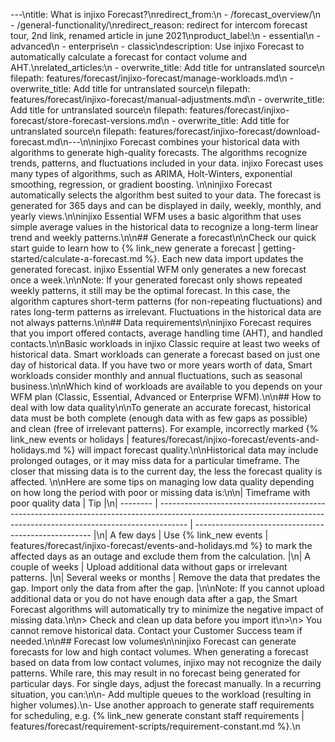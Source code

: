 ---\ntitle: What is injixo Forecast?\nredirect_from:\n  - /forecast_overview/\n  - /general-functionality/\nredirect_reason: redirect for intercom forecast tour, 2nd link, renamed article in june 2021\nproduct_label:\n  - essential\n  - advanced\n  - enterprise\n  - classic\ndescription: Use injixo Forecast to automatically calculate a forecast for contact volume and AHT.\nrelated_articles:\n  - overwrite_title: Add title for untranslated source\n    filepath: features/forecast/injixo-forecast/manage-workloads.md\n  - overwrite_title: Add title for untranslated source\n    filepath: features/forecast/injixo-forecast/manual-adjustments.md\n  - overwrite_title: Add title for untranslated source\n    filepath: features/forecast/injixo-forecast/store-forecast-versions.md\n  - overwrite_title: Add title for untranslated source\n    filepath: features/forecast/injixo-forecast/download-forecast.md\n---\n\ninjixo Forecast combines your historical data with algorithms to generate high-quality forecasts. The algorithms recognize trends, patterns, and fluctuations included in your data. injixo Forecast uses many types of algorithms, such as ARIMA, Holt-Winters, exponential smoothing, regression, or gradient boosting. \n\ninjixo Forecast automatically selects the algorithm best suited to your data. The forecast is generated for 365 days and can be displayed in daily, weekly, monthly, and yearly views.\n\ninjixo Essential WFM uses a basic algorithm that uses simple average values in the historical data to recognize a long-term linear trend and weekly patterns.\n\n## Generate a forecast\n\nCheck our quick start guide to learn how to {% link_new generate a forecast | getting-started/calculate-a-forecast.md %}. Each new data import updates the generated forecast. injixo Essential WFM only generates a new forecast once a week.\n\nNote: If your generated forecast only shows repeated weekly patterns, it still may be the optimal forecast. In this case, the algorithm captures short-term patterns (for non-repeating fluctuations) and rates long-term patterns as irrelevant. Fluctuations in the historical data are not always patterns.\n\n## Data requirements\n\ninjixo Forecast requires that you import offered contacts, average handling time (AHT), and handled contacts.\n\nBasic workloads in injixo Classic require at least two weeks of historical data. Smart workloads can generate a forecast based on just one day of historical data. If you have two or more years worth of data, Smart workloads consider monthly and annual fluctuations, such as seasonal business.\n\nWhich kind of workloads are available to you depends on your WFM plan (Classic, Essential, Advanced or Enterprise WFM).\n\n## How to deal with low data quality\n\nTo generate an accurate forecast, historical data must be both complete (enough data with as few gaps as possible) and clean (free of irrelevant patterns). For example, incorrectly marked {% link_new events or holidays | features/forecast/injixo-forecast/events-and-holidays.md %} will impact forecast quality.\n\nHistorical data may include prolonged outages, or it may miss data for a particular timeframe. The closer that missing data is to the current day, the less the forecast quality is affected. \n\nHere are some tips on managing low data quality depending on how long the period with poor or missing data is:\n\n| Timeframe with poor quality data     | Tip                                                                                                                                                         |\n| -------- | ------------------------------------------------------------------------------------------------------------------------------------------------------------------- | ---------------------------------------------------- |\n| A few days | Use {% link_new events | features/forecast/injixo-forecast/events-and-holidays.md %} to mark the affected days as an outage and exclude them from the calculation.                                  |\n| A couple of weeks    | Upload additional data without gaps or irrelevant patterns. |\n| Several weeks or months  | Remove the data that predates the gap. Import only the data from after the gap.                            |\n\nNote: If you cannot upload additional data or you do not have enough data after a gap, the Smart Forecast algorithms will automatically try to minimize the negative impact of missing data.\n\n> Check and clean up data before you import it\n>\n> You cannot remove historical data. Contact your Customer Success team if needed.\n\n## Forecast low volumes\n\ninjixo Forecast can generate forecasts for low and high contact volumes. When generating a forecast based on data from low contact volumes, injixo may not recognize the daily patterns. While rare, this may result in no forecast being generated for particular days. For single days, adjust the forecast manually. In a recurring situation, you can:\n\n- Add multiple queues to the workload (resulting in higher volumes).\n- Use another approach to generate staff requirements for scheduling, e.g. {% link_new generate constant staff requirements | features/forecast/requirement-scripts/requirement-constant.md %}.\n